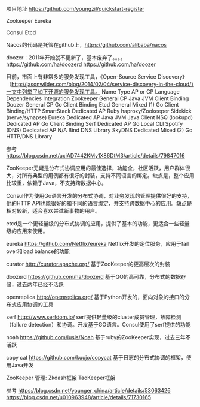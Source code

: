 项目地址
https://github.com/youngzil/quickstart-register



Zookeeper
Eureka

Consul
Etcd


Nacos的代码是托管在github上，https://github.com/alibaba/nacos

doozer：2011年开始就不更新了，基本废弃了。。。。
https://github.com/ha/doozerd
https://github.com/ha/doozer


目前，市面上有非常多的服务发现工具，《Open-Source Service Discovery》（http://jasonwilder.com/blog/2014/02/04/service-discovery-in-the-cloud/）一文中列举了如下开源的服务发现工具。
Name	Type	AP or CP	Language	Dependencies	Integration
Zookeeper	General	CP	Java	JVM	Client Binding
Doozer	General	CP	Go	          Client Binding
Etcd	General	Mixed (1)	Go	 Client Binding/HTTP
SmartStack	Dedicated	AP	Ruby	haproxy/Zookeeper	Sidekick (nerve/synapse)
Eureka	Dedicated	AP	Java	JVM	Java Client
NSQ (lookupd)	Dedicated	AP	Go	 Client Binding
Serf	Dedicated	AP	Go	 Local CLI
Spotify (DNS)	Dedicated	AP	N/A	Bind	DNS Library
SkyDNS	Dedicated	Mixed (2)	Go	 HTTP/DNS Library

参考
https://blog.csdn.net/uxiAD7442KMy1X86DtM3/article/details/79847016



ZooKeeper无疑是分布式协调应用的最佳选择，功能全，社区活跃，用户群体很大，对所有典型的用例都有很好的封装，支持不同语言的绑定。缺点是，整个应用比较重，依赖于Java，不支持跨数据中心。

Consul作为使用Go语言开发的分布式协调，对业务发现的管理提供很好的支持，他的HTTP API也能很好的和不同的语言绑定，并支持跨数据中心的应用。缺点是相对较新，适合喜欢尝试新事物的用户。

etcd是一个更轻量级的分布式协调的应用，提供了基本的功能，更适合一些轻量级的应用来使用。



eureka https://github.com/Netflix/eureka
Netflix开发的定位服务，应用于fail over和load balance的功能


curator http://curator.apache.org/
基于ZooKeeper的更高层次的封装

doozerd https://github.com/ha/doozerd
基于GO的高可靠，分布式的数据存储，过去两年已经不活跃

openreplica http://openreplica.org/
基于Python开发的，面向对象的接口的分布式应用协调的工具

serf http://www.serfdom.io/
serf提供轻量级的cluster成员管理，故障检测（failure detection）和协调。开发基于GO语言。Consul使用了serf提供的功能

noah https://github.com/lusis/Noah
基于ruby的ZooKeeper实现，过去三年不活跃

copy cat https://github.com/kuujo/copycat
基于日志的分布式协调的框架，使用Java开发




ZooKeeper 管理:
Zkdash框架
TaoKeeper框架



参考
https://blog.csdn.net/younger_china/article/details/53063426
https://blog.csdn.net/u010963948/article/details/71730165



